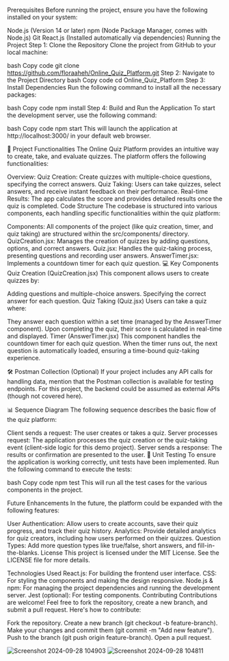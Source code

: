 Prerequisites
Before running the project, ensure you have the following installed on your system:

Node.js (Version 14 or later)
npm (Node Package Manager, comes with Node.js)
Git
React.js (Installed automatically via dependencies)
Running the Project
Step 1: Clone the Repository
Clone the project from GitHub to your local machine:

bash
Copy code
git clone https://github.com/floraaheh/Online_Quiz_Platform.git
Step 2: Navigate to the Project Directory
bash
Copy code
cd Online_Quiz_Platform
Step 3: Install Dependencies
Run the following command to install all the necessary packages:

bash
Copy code
npm install
Step 4: Build and Run the Application
To start the development server, use the following command:

bash
Copy code
npm start
This will launch the application at http://localhost:3000/ in your default web browser.

🚀 Project Functionalities
The Online Quiz Platform provides an intuitive way to create, take, and evaluate quizzes. The platform offers the following functionalities:

Overview:
Quiz Creation: Create quizzes with multiple-choice questions, specifying the correct answers.
Quiz Taking: Users can take quizzes, select answers, and receive instant feedback on their performance.
Real-time Results: The app calculates the score and provides detailed results once the quiz is completed.
Code Structure
The codebase is structured into various components, each handling specific functionalities within the quiz platform:

Components: All components of the project (like quiz creation, timer, and quiz taking) are structured within the src/components/ directory.
QuizCreation.jsx: Manages the creation of quizzes by adding questions, options, and correct answers.
Quiz.jsx: Handles the quiz-taking process, presenting questions and recording user answers.
AnswerTimer.jsx: Implements a countdown timer for each quiz question.
💻 Key Components
Quiz Creation (QuizCreation.jsx)
This component allows users to create quizzes by:

Adding questions and multiple-choice answers.
Specifying the correct answer for each question.
Quiz Taking (Quiz.jsx)
Users can take a quiz where:

They answer each question within a set time (managed by the AnswerTimer component).
Upon completing the quiz, their score is calculated in real-time and displayed.
Timer (AnswerTimer.jsx)
This component handles the countdown timer for each quiz question. When the timer runs out, the next question is automatically loaded, ensuring a time-bound quiz-taking experience.

🛠️ Postman Collection (Optional)
If your project includes any API calls for handling data, mention that the Postman collection is available for testing endpoints. For this project, the backend could be assumed as external APIs (though not covered here).

📊 Sequence Diagram
The following sequence describes the basic flow of the quiz platform:

Client sends a request: The user creates or takes a quiz.
Server processes request: The application processes the quiz creation or the quiz-taking event (client-side logic for this demo project).
Server sends a response: The results or confirmation are presented to the user.
🚦 Unit Testing
To ensure the application is working correctly, unit tests have been implemented. Run the following command to execute the tests:

bash
Copy code
npm test
This will run all the test cases for the various components in the project.

Future Enhancements
In the future, the platform could be expanded with the following features:

User Authentication: Allow users to create accounts, save their quiz progress, and track their quiz history.
Analytics: Provide detailed analytics for quiz creators, including how users performed on their quizzes.
Question Types: Add more question types like true/false, short answers, and fill-in-the-blanks.
License
This project is licensed under the MIT License. See the LICENSE file for more details.

Technologies Used
React.js: For building the frontend user interface.
CSS: For styling the components and making the design responsive.
Node.js & npm: For managing the project dependencies and running the development server.
Jest (optional): For testing components.
Contributing
Contributions are welcome! Feel free to fork the repository, create a new branch, and submit a pull request. Here's how to contribute:

Fork the repository.
Create a new branch (git checkout -b feature-branch).
Make your changes and commit them (git commit -m "Add new feature").
Push to the branch (git push origin feature-branch).
Open a pull request.

![Screenshot 2024-09-28 104903](https://github.com/user-attachments/assets/a6c84336-80d2-4b95-b9ce-4088688570e3)
![Screenshot 2024-09-28 104811](https://github.com/user-attachments/assets/16ccb989-383e-4199-84c5-0ddfc8e8cb3c)
